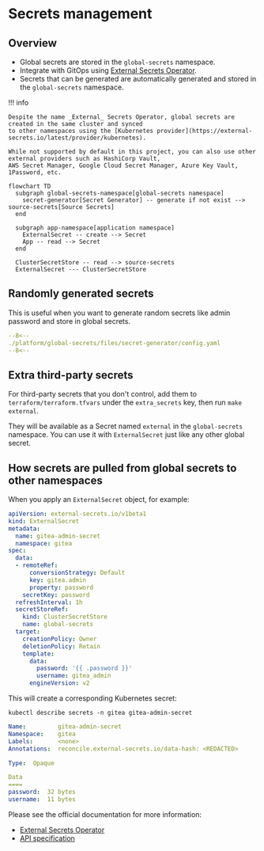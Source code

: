 # Secrets management

## Overview

- Global secrets are stored in the `global-secrets` namespace.
- Integrate with GitOps using [External Secrets Operator](https://external-secrets.io).
- Secrets that can be generated are automatically generated and stored in the `global-secrets` namespace.

!!! info

    Despite the name _External_ Secrets Operator, global secrets are created in the same cluster and synced
    to other namespaces using the [Kubernetes provider](https://external-secrets.io/latest/provider/kubernetes).

    While not supported by default in this project, you can also use other external providers such as HashiCorp Vault,
    AWS Secret Manager, Google Cloud Secret Manager, Azure Key Vault, 1Password, etc.

```mermaid
flowchart TD
  subgraph global-secrets-namespace[global-secrets namespace]
    secret-generator[Secret Generator] -- generate if not exist --> source-secrets[Source Secrets]
  end

  subgraph app-namespace[application namespace]
    ExternalSecret -- create --> Secret
    App -- read --> Secret
  end

  ClusterSecretStore -- read --> source-secrets
  ExternalSecret --- ClusterSecretStore
```

## Randomly generated secrets

This is useful when you want to generate random secrets like admin password and store in global secrets.

```yaml title="./platform/global-secrets/files/secret-generator/config.yaml" hl_lines="2-6"
--8<--
./platform/global-secrets/files/secret-generator/config.yaml
--8<--
```

## Extra third-party secrets

For third-party secrets that you don't control, add them to `terraform/terraform.tfvars` under the `extra_secrets` key,
then run `make external`.

They will be available as a Secret named `external` in the `global-secrets` namespace.
You can use it with `ExternalSecret` just like any other global secret.

## How secrets are pulled from global secrets to other namespaces

When you apply an `ExternalSecret` object, for example:

```yaml hl_lines="4 21-23"
apiVersion: external-secrets.io/v1beta1
kind: ExternalSecret
metadata:
  name: gitea-admin-secret
  namespace: gitea
spec:
  data:
  - remoteRef:
      conversionStrategy: Default
      key: gitea.admin
      property: password
    secretKey: password
  refreshInterval: 1h
  secretStoreRef:
    kind: ClusterSecretStore
    name: global-secrets
  target:
    creationPolicy: Owner
    deletionPolicy: Retain
    template:
      data:
        password: '{{ .password }}'
        username: gitea_admin
      engineVersion: v2
```

This will create a corresponding Kubernetes secret:

`kubectl describe secrets -n gitea gitea-admin-secret`

```yaml hl_lines="1 8-11"
Name:         gitea-admin-secret
Namespace:    gitea
Labels:       <none>
Annotations:  reconcile.external-secrets.io/data-hash: <REDACTED>

Type:  Opaque

Data
====
password:  32 bytes
username:  11 bytes
```

Please see the official documentation for more information:

- [External Secrets Operator](https://external-secrets.io)
- [API specification](https://external-secrets.io/latest/spec)
